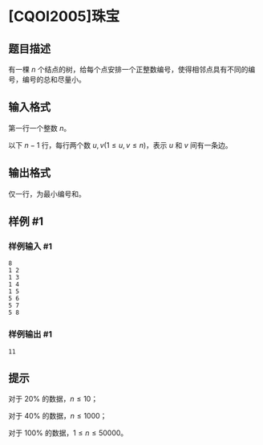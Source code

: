 # [CQOI2005]珠宝

## 题目描述

有一棵 $n$ 个结点的树，给每个点安排一个正整数编号，使得相邻点具有不同的编号，编号的总和尽量小。

## 输入格式

第一行一个整数 $n$。

以下 $n-1$ 行，每行两个数 $u,v(1\le u,v\le n)$，表示 $u$ 和 $v$ 间有一条边。

## 输出格式

仅一行，为最小编号和。

## 样例 #1

### 样例输入 #1
```
8  
1 2 
1 3
1 4
1 5
5 6
5 7
5 8
```

### 样例输出 #1

```
11
```

## 提示

对于 $20\%$ 的数据，$n\le 10$；

对于 $40\%$ 的数据，$n\le 1000$；

对于 $100\%$ 的数据，$1\le n\le 50000$。
